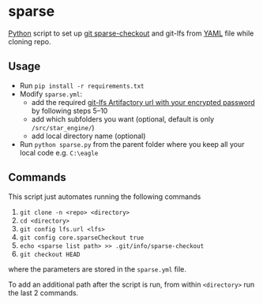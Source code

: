 # sparse

[Python](https://www.python.org/downloads/ "Download Python") script to set up [git sparse-checkout](https://git-scm.com/docs/git-read-tree#_sparse_checkout) and git-lfs from [YAML](https://yaml.org/) file while cloning repo.

## Usage

- Run `pip install -r requirements.txt`
- Modify `sparse.yml`:
	- add the required [git-lfs Artifactory url with your encrypted password](https://eagleinvsys.atlassian.net/wiki/spaces/SDDEVOPS/pages/938973896/GIT-LFS+Configuration+DO+THIS+FIRST) by following steps 5–10
	- add which subfolders you want (optional, default is only `/src/star_engine/`) 
	- add local directory name (optional)
- Run `python sparse.py` from the parent folder where you keep all your local code e.g. `C:\eagle`

## Commands

This script just automates running the following commands

1. `git clone -n <repo> <directory>`
2. `cd <directory>`
3. `git config lfs.url <lfs>`
4. `git config core.sparseCheckout true`
5. `echo <sparse list path> >> .git/info/sparse-checkout`
6. `git checkout HEAD`

where the parameters are stored in the `sparse.yml` file.

To add an additional path after the script is run, from within `<directory>` run the last 2 commands. 
